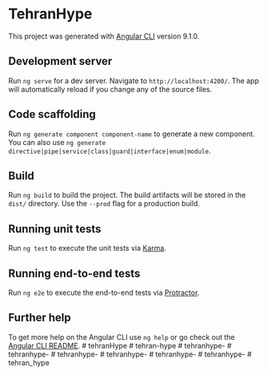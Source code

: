 # TehranHype

This project was generated with [Angular CLI](https://github.com/angular/angular-cli) version 9.1.0.

## Development server

Run `ng serve` for a dev server. Navigate to `http://localhost:4200/`. The app will automatically reload if you change any of the source files.

## Code scaffolding

Run `ng generate component component-name` to generate a new component. You can also use `ng generate directive|pipe|service|class|guard|interface|enum|module`.

## Build

Run `ng build` to build the project. The build artifacts will be stored in the `dist/` directory. Use the `--prod` flag for a production build.

## Running unit tests

Run `ng test` to execute the unit tests via [Karma](https://karma-runner.github.io).

## Running end-to-end tests

Run `ng e2e` to execute the end-to-end tests via [Protractor](http://www.protractortest.org/).

## Further help

To get more help on the Angular CLI use `ng help` or go check out the [Angular CLI README](https://github.com/angular/angular-cli/blob/master/README.md).
#   t e h r a n H y p e  
 #   t e h r a n - h y p e  
 #   t e h r a n h y p e -  
 #   t e h r a n h y p e -  
 #   t e h r a n h y p e -  
 #   t e h r a n h y p e -  
 #   t e h r a n h y p e -  
 #   t e h r a n h y p e -  
 #   t e h r a n _ h y p e  
 